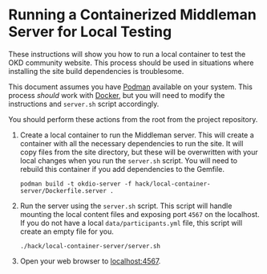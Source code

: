 # Running a Containerized Middleman Server for Local Testing

These instructions will show you how to run a local container to test the OKD
community website. This process should be used in situations where installing
the site build dependencies is troublesome.

This document assumes you have [Podman](https://podman.io) available on your
system. This process _should_ work with [Docker](https://docker.com), but you
will need to modify the instructions and `server.sh` script accordingly.

You should perform these actions from the root from the project repository.

1. Create a local container to run the Middleman server. This will create a
   container with all the necessary dependencies to run the site. It will
   copy files from the site directory, but these will be overwritten with your
   local changes when you run the `server.sh` script. You will need to rebuild
   this container if you add dependencies to the Gemfile.
   ```
   podman build -t okdio-server -f hack/local-container-server/Dockerfile.server .
   ```

2. Run the server using the `server.sh` script. This script will handle mounting
   the local content files and exposing port `4567` on the localhost. If you
   do not have a local `data/participants.yml` file, this script will create an
   empty file for you.
   ```
   ./hack/local-container-server/server.sh
   ```

3. Open your web browser to [localhost:4567](http://localhost:4567).
